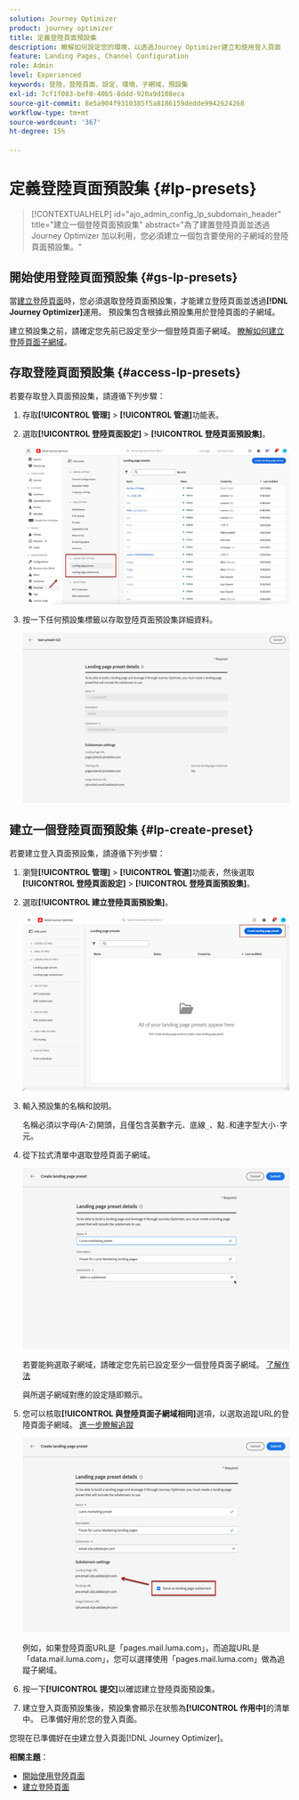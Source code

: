 ```yaml
---
solution: Journey Optimizer
product: journey optimizer
title: 定義登陸頁面預設集
description: 瞭解如何設定您的環境，以透過Journey Optimizer建立和使用登入頁面
feature: Landing Pages, Channel Configuration
role: Admin
level: Experienced
keywords: 登陸，登陸頁面，設定，環境，子網域，預設集
exl-id: 7cf1f083-bef0-40b5-8ddd-920a9d108eca
source-git-commit: 8e5a904f9310385f5a8186159dedde9942624268
workflow-type: tm+mt
source-wordcount: '367'
ht-degree: 15%

---
```


# 定義登陸頁面預設集 {#lp-presets}

>[!CONTEXTUALHELP]
>id="ajo_admin_config_lp_subdomain_header"
>title="建立一個登陸頁面預設集"
>abstract="為了建置登陸頁面並透過 Journey Optimizer 加以利用，您必須建立一個包含要使用的子網域的登陸頁面預設集。"

## 開始使用登陸頁面預設集 {#gs-lp-presets}

當[建立登陸頁面](../landing-pages/create-lp.md#create-a-lp)時，您必須選取登陸頁面預設集，才能建立登陸頁面並透過&#x200B;**[!DNL Journey Optimizer]**&#x200B;運用。 預設集包含根據此預設集用於登陸頁面的子網域。

建立預設集之前，請確定您先前已設定至少一個登陸頁面子網域。 [瞭解如何建立登陸頁面子網域](lp-subdomains.md)。

## 存取登陸頁面預設集 {#access-lp-presets}

若要存取登入頁面預設集，請遵循下列步驟：

1. 存取&#x200B;**[!UICONTROL 管理]** > **[!UICONTROL 管道]**&#x200B;功能表。

1. 選取&#x200B;**[!UICONTROL 登陸頁面設定]** > **[!UICONTROL 登陸頁面預設集]**。

   ![](assets/lp_presets-access.png)

1. 按一下任何預設集標籤以存取登陸頁面預設集詳細資料。

   ![](assets/lp_preset-details.png)

## 建立一個登陸頁面預設集 {#lp-create-preset}

若要建立登入頁面預設集，請遵循下列步驟：

1. 瀏覽&#x200B;**[!UICONTROL 管理]** > **[!UICONTROL 管道]**&#x200B;功能表，然後選取&#x200B;**[!UICONTROL 登陸頁面設定]** > **[!UICONTROL 登陸頁面預設集]**。

1. 選取&#x200B;**[!UICONTROL 建立登陸頁面預設集]**。

   ![](assets/lp_create-preset-temp.png)

1. 輸入預設集的名稱和說明。

   名稱必須以字母(A-Z)開頭，且僅包含英數字元、底線`_`、點`.`和連字型大小`-`字元。

1. 從下拉式清單中選取登陸頁面子網域。

   ![](assets/lp_preset-subdomain.png)

   若要能夠選取子網域，請確定您先前已設定至少一個登陸頁面子網域。 [了解作法](#lp-subdomains)

   與所選子網域對應的設定隨即顯示。

1. 您可以核取&#x200B;**[!UICONTROL 與登陸頁面子網域相同]**&#x200B;選項，以選取追蹤URL的登陸頁面子網域。 [進一步瞭解追蹤](../email/message-tracking.md)

   ![](assets/lp_preset-subdomain-settings-same.png)

   例如，如果登陸頁面URL是「pages.mail.luma.com」，而追蹤URL是「data.mail.luma.com」，您可以選擇使用「pages.mail.luma.com」做為追蹤子網域。

1. 按一下&#x200B;**[!UICONTROL 提交]**&#x200B;以確認建立登陸頁面預設集。<!--You can also save the preset as draft and resume its configuration later on.-->

   <!--![](assets/lp_preset-subdomain-settings-submit.png)-->

1. 建立登入頁面預設集後，預設集會顯示在狀態為&#x200B;**[!UICONTROL 作用中]**&#x200B;的清單中。 已準備好用於您的登入頁面。

您現在已準備好在[中](../landing-pages/create-lp.md)建立登入頁面[!DNL Journey Optimizer]。
<!--
>[!NOTE]
>
>Learn how to create channel configurations for push notifications and emails in [this section](channel-surfaces.md).-->

**相關主題**：

* [開始使用登陸頁面](../landing-pages/get-started-lp.md)
* [建立登陸頁面](../landing-pages/create-lp.md#create-a-lp)

